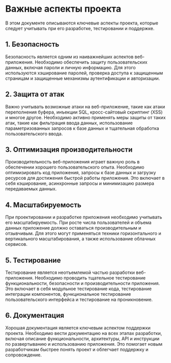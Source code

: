 # Важные аспекты проекта

В этом документе описываются ключевые аспекты проекта, которые следует учитывать при его разработке, тестировании и поддержке.

## 1. Безопасность

Безопасность является одним из наиважнейших аспектов веб-приложения. Необходимо обеспечить защиту пользовательских данных, включая пароли и личную информацию. Для этого используются хэширование паролей, проверка доступа к защищенным страницам и защищенные механизмы аутентификации и авторизации.

## 2. Защита от атак

Важно учитывать возможные атаки на веб-приложение, такие как атаки переполнения буфера, инъекции SQL, кросс-сайтовый скриптинг (XSS) и многое другое. Необходимо активно применять меры защиты от таких атак, такие как фильтрация ввода данных, использование параметризованных запросов к базе данных и тщательная обработка пользовательского ввода.

## 3. Оптимизация производительности

Производительность веб-приложения играет важную роль в обеспечении хорошего пользовательского опыта. Необходимо оптимизировать код приложения, запросы к базе данных и загрузку ресурсов для достижения быстрой работы приложения. Это включает в себя кэширование, асинхронные запросы и минимизацию размера передаваемых данных.

## 4. Масштабируемость

При проектировании и разработке приложения необходимо учитывать его масштабируемость. При росте числа пользователей и объема данных приложение должно оставаться производительным и отзывчивым. Для этого могут применяться техники горизонтального и вертикального масштабирования, а также использование облачных сервисов.

## 5. Тестирование

Тестирование является неотъемлемой частью разработки веб-приложения. Необходимо проводить тщательное тестирование функциональности, безопасности и производительности приложения. Это включает в себя модульное тестирование кода, тестирование интеграции компонентов, функциональное тестирование пользовательского интерфейса и тестирование на проникновение.

## 6. Документация

Хорошая документация является ключевым аспектом поддержки проекта. Необходимо вести документацию на всех этапах разработки, включая описание функциональности, архитектуры, API и инструкции по развертыванию и использованию приложения. Это помогает новым разработчикам быстрее понять проект и облегчает поддержку и сопровождение.